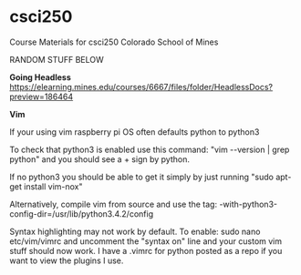 # csci250
Course Materials for csci250 Colorado School of Mines

RANDOM STUFF BELOW

**Going Headless**
https://elearning.mines.edu/courses/6667/files/folder/HeadlessDocs?preview=186464

**Vim**

If your using vim raspberry pi OS often defaults python to python3

To check that python3 is enabled use this command: "vim --version | grep python" and you should see a + sign by python.

If no python3 you should be able to get it simply by just running "sudo apt-get install vim-nox"

Alternatively, compile vim from source and use the tag: -with-python3-config-dir=/usr/lib/python3.4.2/config

Syntax highlighting may not work by default. To enable: sudo nano etc/vim/vimrc and uncomment the "syntax on" line and your custom 
vim stuff should now work. I have a .vimrc for python posted as a repo if you want to view the plugins I use.






